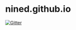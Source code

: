 # nined.github.io

[![Gitter](https://badges.gitter.im/nined-github-io/Lobby.svg)](https://gitter.im/nined-github-io/Lobby?utm_source=badge&utm_medium=badge&utm_campaign=pr-badge&utm_content=badge)